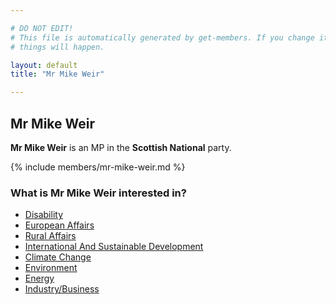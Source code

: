 ```yaml
---

# DO NOT EDIT!
# This file is automatically generated by get-members. If you change it, bad
# things will happen.

layout: default
title: "Mr Mike Weir"

---
```


## Mr Mike Weir

**Mr Mike Weir** is an MP in the **Scottish National** party.

{% include members/mr-mike-weir.md %}

### What is Mr Mike Weir interested in?


* [Disability](/interests/disability.html)
* [European Affairs](/interests/european-affairs.html)
* [Rural Affairs](/interests/rural-affairs.html)
* [International And Sustainable Development](/interests/international-and-sustainable-development.html)
* [Climate Change](/interests/climate-change.html)
* [Environment](/interests/environment.html)
* [Energy](/interests/energy.html)
* [Industry/Business](/interests/industry-business.html)
